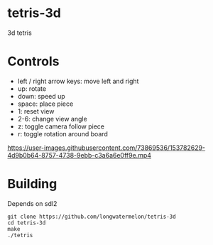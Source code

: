 # tetris-3d
3d tetris

# Controls
* left / right arrow keys: move left and right
* up: rotate
* down: speed up
* space: place piece
* 1: reset view
* 2-6: change view angle
* z: toggle camera follow piece
* r: toggle rotation around board

https://user-images.githubusercontent.com/73869536/153782629-4d9b0b64-8757-4738-9ebb-c3a6a6e0ff9e.mp4

# Building

Depends on sdl2

```
git clone https://github.com/longwatermelon/tetris-3d
cd tetris-3d
make
./tetris
```
